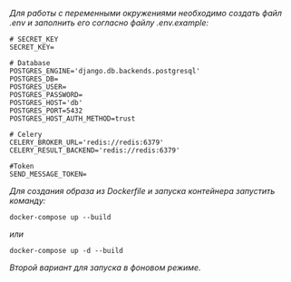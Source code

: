_Для работы с переменными окружениями необходимо создать файл .env и заполнить его согласно файлу .env.example:_
```
# SECRET_KEY
SECRET_KEY=

# Database
POSTGRES_ENGINE='django.db.backends.postgresql'
POSTGRES_DB=
POSTGRES_USER=
POSTGRES_PASSWORD=
POSTGRES_HOST='db'
POSTGRES_PORT=5432
POSTGRES_HOST_AUTH_METHOD=trust

# Celery
CELERY_BROKER_URL='redis://redis:6379'
CELERY_RESULT_BACKEND='redis://redis:6379'

#Token
SEND_MESSAGE_TOKEN=

```
_Для создания образа из Dockerfile и запуска контейнера запустить команду:_
```
docker-compose up --build
```
_или_
```
docker-compose up -d --build
```
_Второй вариант для запуска в фоновом режиме._